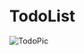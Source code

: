 # TodoList
![TodoPic](https://github.com/Akram-Mondal/TodoList-ReactProject/assets/110484350/979e6057-5fa4-4997-af9a-922a2ed8280a)
